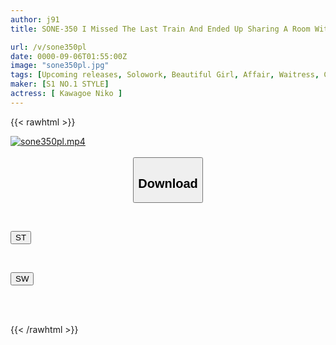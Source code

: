 ```yaml
---
author: j91
title: SONE-350 I Missed The Last Train And Ended Up Sharing A Room With The Sexually Harassing Store Manager... I Hate It But I Feel It, I Hate It But I Get Wet, I Hate It But I Moan, I Lied To My Beloved Boyfriend And Ended Up Having Sex With Him, Kawagoe Niko

url: /v/sone350pl
date: 0000-09-06T01:55:00Z
image: "sone350pl.jpg"
tags: [Upcoming releases, Solowork, Beautiful Girl, Affair, Waitress, Cuckold, Acme · Orgasm	]
maker: [S1 NO.1 STYLE]
actress: [ Kawagoe Niko ]
---
```



{{< rawhtml >}}

<div class="video" data-videoid="pending_link.html">
    <a href="javascript:;">
        <img src="/v/sone350pl/sone350pl.jpg" width="WIDTH" height="HEIGHT" alt="sone350pl.mp4" loading="lazy">
    </a>
</div>

<script type="text/javascript" src="https://j91.asia/asset/on-demand-pend.js"></script>

<br>
  <link rel="stylesheet" href="https://j91.asia/asset/bs5.css">
  
  <center>
  <button class="btn btn-primary" type="button" data-bs-toggle="collapse" data-bs-target=".multi-collapse" aria-expanded="false" aria-controls="multiCollapseExample1 multiCollapseExample2"><h2>Download</h2></button></center>
</p>
<div class="row">
  <div class="col">
    <div class="collapse multi-collapse" id="multiCollapseExample1">
      <div class="card card-body">
	      	      <br>
<div class="buttons">  
<p><a href="https://j91.asia/pending_link.html" target="_blank"><button class="btn-hover color-3"><i class="fa fa-download"></i> ST</button></a></p></div>
    </div>
  </div>
</div>
  <div class="col">
    <div class="collapse multi-collapse" id="multiCollapseExample2">
      <div class="card card-body">
	      <br>
<div class="buttons">
<p><a href="https://j91.asia/pending_link.html" target="_blank"><button class="btn-hover color-2"><i class="fa fa-download"></i> SW</button></a></p></div>
<br><br>
      </div>
    </div>
  </div>
</div>

{{< /rawhtml >}}
